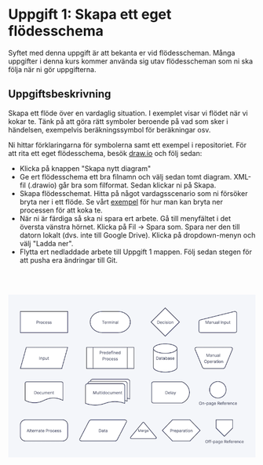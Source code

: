 # Uppgift 1: Skapa ett eget flödesschema

Syftet med denna uppgift är att bekanta er vid flödesscheman. Många uppgifter i denna kurs kommer använda sig utav flödesscheman som ni ska följa när ni gör uppgifterna. 

## Uppgiftsbeskrivning

Skapa ett flöde över en vardaglig situation. I exemplet visar vi flödet när vi kokar te. Tänk på att göra rätt symboler beroende på vad som sker i händelsen, exempelvis beräkningssymbol för beräkningar osv.

Ni hittar förklaringarna för symbolerna samt ett exempel i repositoriet. För att rita ett eget flödesschema, besök [draw.io](https://app.diagrams.net/) och följ sedan:

* Klicka på knappen "Skapa nytt diagram"
* Ge ert flödesschema ett bra filnamn och välj sedan tomt diagram. XML-fil (.drawio) går bra som filformat. Sedan klickar ni på Skapa.
* Skapa flödesschemat. Hitta på något vardagsscenario som ni försöker bryta ner i ett flöde. Se vårt [exempel](flödesschema_exempel.pdf) för hur man kan bryta ner processen för att koka te.
* När ni är färdiga så ska ni spara ert arbete. Gå till menyfältet i det översta vänstra hörnet. Klicka på Fil -> Spara som. Spara ner den till datorn lokalt (dvs. inte till Google Drive). Klicka på dropdown-menyn och välj "Ladda ner".
* Flytta ert nedladdade arbete till Uppgift 1 mappen. Följ sedan stegen för att pusha era ändringar till Git.

<br/>
<br/>

![Symboler för flödesschemat](flowchart-symbols.png)